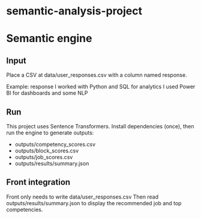 # semantic-analysis-project
# Semantic engine

## Input
Place a CSV at data/user_responses.csv with a column named response.

Example:
response
I worked with Python and SQL for analytics
I used Power BI for dashboards and some NLP

## Run
This project uses Sentence Transformers.
Install dependencies (once), then run the engine to generate outputs:
- outputs/competency_scores.csv
- outputs/block_scores.csv
- outputs/job_scores.csv
- outputs/results/summary.json

## Front integration
Front only needs to write data/user_responses.csv
Then read outputs/results/summary.json to display the recommended job and top competencies.
